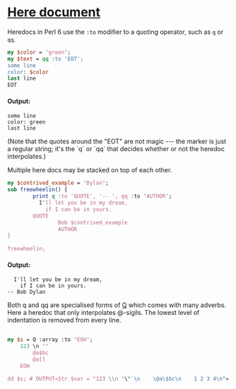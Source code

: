 [1]: http://rosettacode.org/wiki/Here_document

# [Here document][1]

Heredocs in Perl 6 use the `:to` modifier to a quoting operator,
such as `q` or `qq`.

```perl
my $color = 'green';
my $text = qq :to 'EOT';
some line
color: $color
last line
EOT
```

#### Output:
```
some line
color: green
last line
```


(Note that the quotes around the "EOT" are not magic --- the marker is just a regular string; it's the \`q\` or \`qq\` that decides whether or not the heredoc interpolates.)



Multiple here docs may be stacked on top of each other.

```perl
my $contrived_example = 'Dylan';
sub freewheelin() {
        print q :to 'QUOTE', '-- ', qq :to 'AUTHOR';
          I'll let you be in my dream,
            if I can be in yours.
        QUOTE
                Bob $contrived_example
                AUTHOR
}
 
freewheelin;
```

#### Output:
```
  I'll let you be in my dream,
    if I can be in yours.
-- Bob Dylan
```


Both q and qq are specialised forms of [Q](http://design.perl6.org/S02.html#Q_forms) which comes with many adverbs. Here a heredoc that only interpolates @-sigils. The lowest level of indentation is removed from every line.

```perl
 
my $s = Q :array :to 'EOH';
    123 \n '"`
        @a$bc
        @a[]
    EOH
 
dd $s; # OUTPUT«Str $var = "123 \\n '\"`\n    \@a\$bc\n    1 2 3 4\n"»
```